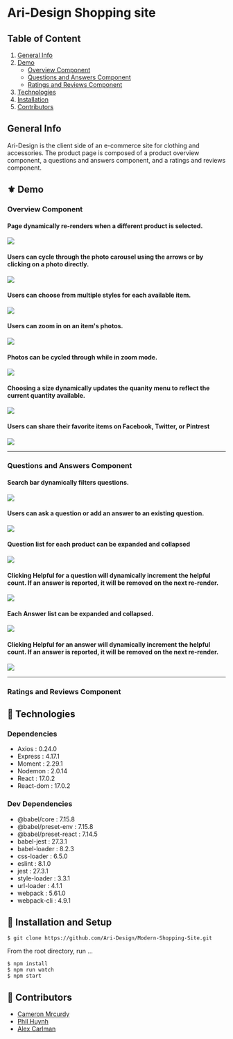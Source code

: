 # Ari-Design Shopping site

## Table of Content

1. [General Info](https://github.com/Ari-Design/Modern-Shopping-Site/blob/main/README.md#general-info)
2. [Demo](https://github.com/Ari-Design/Modern-Shopping-Site/blob/main/README.md#%EF%B8%8F-demo)
    - [Overview Component](https://github.com/Ari-Design/Modern-Shopping-Site/blob/main/README.md#overview-component)
    - [Questions and Answers Component](https://github.com/Ari-Design/Modern-Shopping-Site/blob/main/README.md#questions-and-answers-component)
    - [Ratings and Reviews Component](https://github.com/Ari-Design/Modern-Shopping-Site/blob/main/README.md#ratings-and-reviews-component)
3. [Technologies](https://github.com/Ari-Design/Modern-Shopping-Site/blob/main/README.md#-technologies)
4. [Installation](https://github.com/Ari-Design/Modern-Shopping-Site/blob/main/README.md#-installation-and-setup)
5. [Contributors](https://github.com/Ari-Design/Modern-Shopping-Site/blob/main/README.md#-contributors) 

## General Info

Ari-Design is the client side of an e-commerce site for clothing and accessories. The product page is composed of a product overview component, a questions and answers component, and a ratings and reviews component.

## <a name="demo"></a>⚜️ Demo

### Overview Component


#### Page dynamically re-renders when a different product is selected.


![](https://media.giphy.com/media/ovB7jDDERqLsZMzp7k/giphy.gif)


#### Users can cycle through the photo carousel using the arrows or by clicking on a photo directly.


![](https://media.giphy.com/media/1lL5VlO0ZNoM97pyBr/giphy.gif)



#### Users can choose from multiple styles for each available item.


![](https://media.giphy.com/media/EWbhbJQRj7WnWQYEUg/giphy.gif)



#### Users can zoom in on an item's photos.


![](https://media.giphy.com/media/569wd5FwlwKZv8V2iZ/giphy.gif)



#### Photos can be cycled through while in zoom mode.



![](https://media.giphy.com/media/pPpvR9Jhi29LZ3qGZX/giphy.gif)


#### Choosing a size dynamically updates the quanity menu to reflect the current quantity available.


![](https://media.giphy.com/media/vGCJXF0QfZTYZwwxN3/giphy.gif)



#### Users can share their favorite items on Facebook, Twitter, or Pintrest


![](https://media.giphy.com/media/7jmqevBMiHwid10yVT/giphy.gif)

---
### Questions and Answers Component


#### Search bar dynamically filters questions.


![](https://media.giphy.com/media/YKqzzJ5TpHe6bAgjoO/giphy.gif)



#### Users can ask a question or add an answer to an existing question.



![](https://media.giphy.com/media/AWhox7RwSC75LgEJzA/giphy.gif)



#### Question list for each product can be expanded and collapsed


![](https://media.giphy.com/media/FlGcgwYUv4j5eaHu6k/giphy.gif)



#### Clicking Helpful for a question will dynamically increment the helpful count. If an answer is reported, it will be removed on the next re-render.


![](https://media.giphy.com/media/tYKArUvD78A8bKF41L/giphy.gif)



#### Each Answer list can be expanded and collapsed.


![](https://media.giphy.com/media/eqt1S1Ye859jWRHimk/giphy.gif)



#### Clicking Helpful for an answer will dynamically increment the helpful count. If an answer is reported, it will be removed on the next re-render.


![](https://media.giphy.com/media/LTtCBmIBEOMo4vXoQq/giphy.gif)

---
### Ratings and Reviews Component

## 🧪 Technologies

### Dependencies
- Axios : 0.24.0
- Express : 4.17.1
- Moment : 2.29.1
- Nodemon : 2.0.14
- React : 17.0.2
- React-dom : 17.0.2


### Dev Dependencies
- @babel/core : 7.15.8
- @babel/preset-env : 7.15.8
- @babel/preset-react : 7.14.5
- babel-jest : 27.3.1
- babel-loader : 8.2.3
- css-loader : 6.5.0
- eslint : 8.1.0
- jest : 27.3.1
- style-loader : 3.3.1
- url-loader : 4.1.1
- webpack : 5.61.0
- webpack-cli : 4.9.1

## 🚀 Installation and Setup

```
$ git clone https://github.com/Ari-Design/Modern-Shopping-Site.git
```

From the root directory, run ...
```
$ npm install
$ npm run watch
$ npm start
```
## 🤝 Contributors

- [Cameron Mrcurdy](https://www.linkedin.com/in/cmccurd/)
- [Phil Huynh](https://www.github.com/phil-huynh/)
- [Alex Carlman]()
